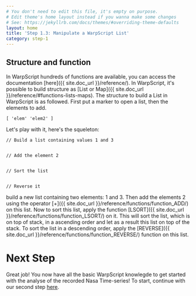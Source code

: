 ```yaml
---
# You don't need to edit this file, it's empty on purpose.
# Edit theme's home layout instead if you wanna make some changes
# See: https://jekyllrb.com/docs/themes/#overriding-theme-defaults
layout: home
title: 'Step 1.3: Manipulate a WarpScript List'
category: step-1
---
```



## Structure and function

In WarpScript hundreds of functions are available, you can access the documentation [here]({{ site.doc_url }}/reference/).
In WarpScript, it's possible to build structure as [List or Map]({{ site.doc_url }}/reference/#functions-lists-maps).
The structure to build a List in WarpScript is as followed. First put a marker to open a list, then the elements to add. 

```
[ 'elem' 'elem2' ]
```

Let's play with it, here's the squeleton:

```
// Build a list containing values 1 and 3 


// Add the element 2


// Sort the list


// Reverse it
```

 build a new list containing two elements: 1 and 3. Then add the elements 2 using the operator [+]({{ site.doc_url }}/reference/functions/function_ADD/) on this list. Now to sort this list, apply the function [LSORT]({{ site.doc_url }}/reference/functions/function_LSORT/) on it. This will sort the list, which is on top of stack, in a ascending order and let as a result this list on top of the stack. To sort the list in a descending order, apply the [REVERSE]({{ site.doc_url }}/reference/functions/function_REVERSE/) function on this list.

# Next Step

Great job! You now have all the basic WarpScript knowlegde to get started with the analyse of the recorded Nasa Time-series! To start, continue with our second step [here](/step-2-Keplers-Data/2.1-Did-you-said-Time-Series/).
